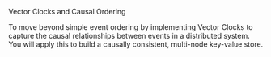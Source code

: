 Vector Clocks and Causal Ordering

To move beyond simple event ordering by implementing Vector Clocks to capture the causal
 relationships between events in a distributed system. You will apply this to build a causally
 consistent, multi-node key-value store.

